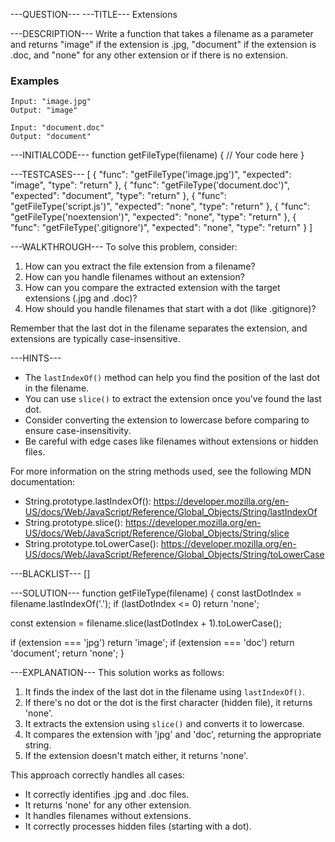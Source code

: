 ---QUESTION---
---TITLE---
Extensions

---DESCRIPTION---
Write a function that takes a filename as a parameter and returns "image" if the extension is .jpg, "document" if the extension is .doc, and "none" for any other extension or if there is no extension.

### Examples
```
Input: "image.jpg"
Output: "image"

Input: "document.doc"
Output: "document"
```

---INITIALCODE---
function getFileType(filename) {
  // Your code here
}

---TESTCASES---
[
  { "func": "getFileType('image.jpg')", "expected": "image", "type": "return" },
  { "func": "getFileType('document.doc')", "expected": "document", "type": "return" },
  { "func": "getFileType('script.js')", "expected": "none", "type": "return" },
  { "func": "getFileType('noextension')", "expected": "none", "type": "return" },
  { "func": "getFileType('.gitignore')", "expected": "none", "type": "return" }
]

---WALKTHROUGH---
To solve this problem, consider:

1. How can you extract the file extension from a filename?
2. How can you handle filenames without an extension?
3. How can you compare the extracted extension with the target extensions (.jpg and .doc)?
4. How should you handle filenames that start with a dot (like .gitignore)?

Remember that the last dot in the filename separates the extension, and extensions are typically case-insensitive.

---HINTS---
- The `lastIndexOf()` method can help you find the position of the last dot in the filename.
- You can use `slice()` to extract the extension once you've found the last dot.
- Consider converting the extension to lowercase before comparing to ensure case-insensitivity.
- Be careful with edge cases like filenames without extensions or hidden files.

For more information on the string methods used, see the following MDN documentation:
- String.prototype.lastIndexOf(): https://developer.mozilla.org/en-US/docs/Web/JavaScript/Reference/Global_Objects/String/lastIndexOf
- String.prototype.slice(): https://developer.mozilla.org/en-US/docs/Web/JavaScript/Reference/Global_Objects/String/slice
- String.prototype.toLowerCase(): https://developer.mozilla.org/en-US/docs/Web/JavaScript/Reference/Global_Objects/String/toLowerCase

---BLACKLIST---
[]

---SOLUTION---
function getFileType(filename) {
  const lastDotIndex = filename.lastIndexOf('.');
  if (lastDotIndex <= 0) return 'none';
  
  const extension = filename.slice(lastDotIndex + 1).toLowerCase();
  
  if (extension === 'jpg') return 'image';
  if (extension === 'doc') return 'document';
  return 'none';
}

---EXPLANATION---
This solution works as follows:
1. It finds the index of the last dot in the filename using `lastIndexOf()`.
2. If there's no dot or the dot is the first character (hidden file), it returns 'none'.
3. It extracts the extension using `slice()` and converts it to lowercase.
4. It compares the extension with 'jpg' and 'doc', returning the appropriate string.
5. If the extension doesn't match either, it returns 'none'.

This approach correctly handles all cases:
- It correctly identifies .jpg and .doc files.
- It returns 'none' for any other extension.
- It handles filenames without extensions.
- It correctly processes hidden files (starting with a dot).


